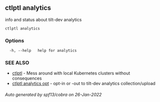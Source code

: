 ## ctlptl analytics

info and status about tilt-dev analytics

```
ctlptl analytics
```

### Options

```
  -h, --help   help for analytics
```

### SEE ALSO

* [ctlptl](ctlptl.md)	 - Mess around with local Kubernetes clusters without consequences
* [ctlptl analytics opt](ctlptl_analytics_opt.md)	 - opt-in or -out to tilt-dev analytics collection/upload

###### Auto generated by spf13/cobra on 26-Jan-2022
